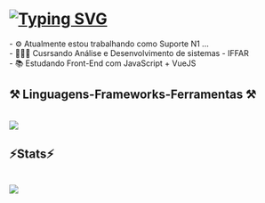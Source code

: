 
<h1 align="start">
<a href="https://git.io/typing-svg"><img src="https://readme-typing-svg.herokuapp.com?font=ubuntu&size=25&pause=800&color=F7F7F7&width=435&lines=Ol%C3%A1%2C+eu+sou+Gabriel%F0%9F%91%8B%F0%9F%8F%BB;Desenvolvedor+Front-End" alt="Typing SVG" /></a>
</h1>

<div  align="start" >
- ⚙️ Atualmente estou trabalhando como Suporte N1 ...
  <br>
- 👨🏻‍🎓 Cusrsando Análise e Desenvolvimento de sistemas - IFFAR
    <br>
- 📚 Estudando Front-End com JavaScript + VueJS
</div>

<div>
<h2 align="start" >⚒️ Linguagens-Frameworks-Ferramentas ⚒️</h2>
 <br> 
</div>

<div align="start" >
  <img src="https://skillicons.dev/icons?i=html,css,javascript,vue,bootstrap,mysql,vscode,github,git,obsidian," />
</div>

<h2 align="start" >⚡Stats⚡</h2>
<br>
<div align="start" >
  <picture>
  <source
    srcset="https://github-readme-stats.vercel.app/api?username=gabriel-cardoso23&show_icons=true&theme=dark"
    media="(prefers-color-scheme: dark)"
  />
  <source
    srcset="https://github-readme-stats.vercel.app/api?username=gabriel-cardoso23&show_icons=true"
    media="(prefers-color-scheme: light), (prefers-color-scheme: no-preference)"
  />
  <img src="https://github-readme-stats.vercel.app/api?username=gabriel-cardoso23&show_icons=true" />
</picture>
</div>
<br>

